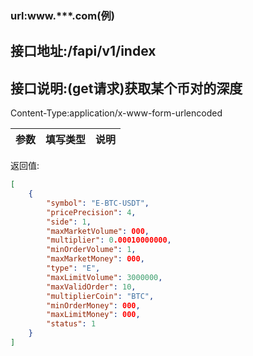 ### url:www.***.com(例)

## 接口地址:/fapi/v1/index

## 接口说明:(get请求)获取某个币对的深度

Content-Type:application/x-www-form-urlencoded

|参数|	填写类型|	说明|
|--------|--------|--------|

返回值:

```json
[
	{
        "symbol": "E-BTC-USDT",
        "pricePrecision": 4,
        "side": 1,
        "maxMarketVolume": 000,
        "multiplier": 0.00010000000,
        "minOrderVolume": 1,
        "maxMarketMoney": 000,
        "type": "E",
        "maxLimitVolume": 3000000,
        "maxValidOrder": 10,
        "multiplierCoin": "BTC",
        "minOrderMoney": 000,
        "maxLimitMoney": 000,
        "status": 1
    }
]
```
